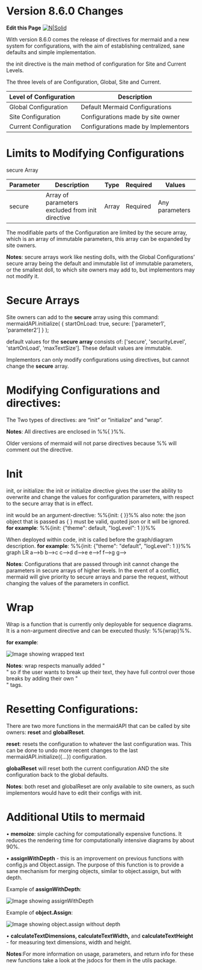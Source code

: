 # Version 8.6.0 Changes
**Edit this Page** [![N|Solid](https://github.com/NeilCuzon/mermaid/blob/develop/docs/img/GitHub-Mark-32px.png)](https://github.com/NeilCuzon/mermaid/edit/develop/docs/8.6.0_docs.md)

With version 8.6.0 comes the release of directives for mermaid and a new system for configurations, with the aim of establishing centralized, sane defaults and simple implementation.

the init directive is the main method of configuration for Site and Current Levels.

The three levels of are Configuration, Global, Site and Current.

| Level of Configuration | Description |
| --- | --- |
| Global Configuration| Default Mermaid Configurations|
| Site Configuration| Configurations made by site owner|
| Current Configuration| Configurations made by Implementors|


# Limits to Modifying Configurations
secure Array

| Parameter | Description |Type | Required | Values|
| --- | --- | --- | --- | --- |
| secure | Array of parameters excluded from init directive| Array | Required | Any parameters|

The modifiable parts of the Configuration are limited by the secure array, which is an array of immutable parameters, this array can be expanded by site owners.

**Notes**: secure arrays work like nesting dolls, with the Global Configurations’ secure array being the default and immutable list of immutable parameters, or the smallest doll, to which site owners may add to, but implementors may not modify it.

# Secure Arrays

Site owners can add to the **secure** array using this command:
mermaidAPI.initialize( { startOnLoad: true, secure: ['parameter1', 'parameter2'] } );

default values for the **secure array** consists of: ['secure', 'securityLevel', 'startOnLoad', 'maxTextSize']. These default values are immutable.

Implementors can only modify configurations using directives, but cannot change the **secure** array.

# Modifying Configurations and directives:
The Two types of directives: are “init” or “initialize” and “wrap”.

**Notes**: All directives are enclosed in %%{ }%%.

Older versions of mermaid will not parse directives because %% will comment out the directive.

# Init
init, or initialize: the init or initialize directive gives the user the ability to overwrite and change the values for configuration parameters, with respect to the secure array that is in effect.

init would be an argument-directive: %%{init: {<argument> }}%%
also note: the json object that is passed as {<argument> } must be valid, quoted json or it will be ignored.
**for example**:
%%{init: {"theme": default, "logLevel": 1 }}%%

When deployed within code, init is called before the graph/diagram description.
**for example**:
 %%{init: {"theme": "default", "logLevel": 1 }}%%
  graph LR
   a-->b
   b-->c
   c-->d
   d-->e
   e-->f
   f-->g
   g-->

**Notes**: Configurations that are passed through init cannot change the parameters in secure arrays of higher levels. In the event of a conflict, mermaid will give priority to secure arrays and parse the request, without changing the values of the parameters in conflict.

# Wrap
Wrap is a function that is currently only deployable for sequence diagrams.
It is a non-argument directive and can be executed thusly:
%%{wrap}%%.

**for example**:

![Image showing wrapped text](https://github.com/NeilCuzon/mermaid/blob/develop/docs/img/wrapped%20text.png)


**Notes**: wrap respects manually added "<br/>" so if the user wants to break up their text, they have full control over those breaks by adding their own "<br/>" tags.


# Resetting Configurations:
There are two more functions in the mermaidAPI that can be called by site owners: **reset** and **globalReset**.

**reset**: resets the configuration to whatever the last configuration was. This can be done to undo more recent changes to the last mermaidAPI.initialize({...}) configuration.

**globalReset** will reset both the current configuration AND the site configuration back to the global defaults.

**Notes**:  both reset and globalReset are only available to site owners, as such implementors would have to edit their configs with init.

# Additional Utils to mermaid
•	**memoize**: simple caching for computationally expensive functions. It reduces the rendering time for computationally intensive diagrams by about 90%.

•	**assignWithDepth** - this is an improvement on previous functions with config.js and Object.assign. The purpose of this function is to provide a sane mechanism for merging objects, similar to object.assign, but with depth.

Example of **assignWithDepth**:

![Image showing assignWithDepth](https://github.com/NeilCuzon/mermaid/blob/develop/docs/img/assignWithDepth.png)


Example of **object.Assign**:

![Image showing object.assign without depth](https://github.com/NeilCuzon/mermaid/blob/develop/docs/img/object.assign%20without%20depth.png)

•	**calculateTextDimensions, calculateTextWidth,** and **calculateTextHeight** - for measuring text dimensions, width and height.

**Notes**:For more information on usage, parameters, and return info for these new functions take a look at the jsdocs for them in the utils package.
